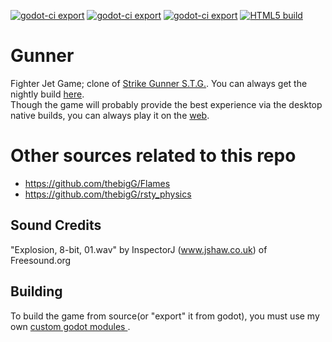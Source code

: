 [![godot-ci export](https://github.com/thebigG/Gunner/actions/workflows/godot-linux.yml/badge.svg)](https://github.com/thebigG/Gunner/actions/workflows/godot-linux.yml)
[![godot-ci export](https://github.com/thebigG/Gunner/actions/workflows/godot-macOS.yml/badge.svg)](https://github.com/thebigG/Gunner/actions/workflows/godot-macOS.yml)
[![godot-ci export](https://github.com/thebigG/Gunner/actions/workflows/godot-windows.yml/badge.svg)](https://github.com/thebigG/Gunner/actions/workflows/godot-windows.yml)
[![HTML5 build](https://github.com/thebigG/Gunner/actions/workflows/godot-htm5.yml/badge.svg)](https://github.com/thebigG/Gunner/actions/workflows/godot-htm5.yml)
# Gunner 
Fighter Jet Game; clone of [Strike Gunner S.T.G.](https://en.wikipedia.org/wiki/Strike_Gunner_S.T.G.). You can always get the nightly build [here](https://github.com/thebigG/Gunner/releases/tag/continuous-build).  
Though the game will probably provide the best experience via the desktop native builds, you can always play it on the [web](https://thebigg.github.io/Gunner/Gunner.html).

# Other sources related to this repo
- https://github.com/thebigG/Flames
- https://github.com/thebigG/rsty_physics




## Sound Credits
"Explosion, 8-bit, 01.wav" by InspectorJ (www.jshaw.co.uk) of Freesound.org

## Building

To build the game from source(or "export" it from godot), you must use my own [custom godot modules ](https://github.com/thebigG/rsty_physics).


